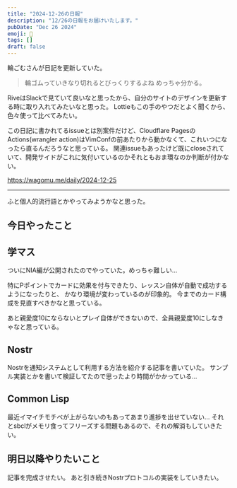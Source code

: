 ```yaml
---
title: "2024-12-26の日報"
description: "12/26の日報をお届けいたします。"
pubDate: "Dec 26 2024"
emoji: 🦊
tags: []
draft: false
---
```


輪ごむさんが日記を更新していた。

> 輪ゴムっていきなり切れるとびっくりするよね めっちゃ分かる。

RiveはSlackで見ていて良いなと思ったから、自分のサイトのデザインを更新する時に取り入れてみたいなと思った。
Lottieもこの手のやつだとよく聞くから、色々使って比べてみたい。

この日記に書かれてるissueとは別案件だけど、Cloudflare PagesのActions(wrangler
action)はVimConfの前あたりから動かなくて、これいつになったら直るんだろうなと思っている。
関連issueもあったけど既にcloseされていて、開発サイドがこれに気付いているのかそれともおま環なのか判断が付かない。

https://wagomu.me/daily/2024-12-25

---

ふと個人的流行語とかやってみようかなと思った。

## 今日やったこと

## 学マス

ついにNIA編が公開されたのでやっていた。めっちゃ難しい...

特にPポイントでカードに効果を付与できたり、レッスン自体が自動で成功するようになったりと、
かなり環境が変わっているのが印象的。
今までのカード構成を見直すべきかなと思っている。

あと親愛度10にならないとプレイ自体ができないので、全員親愛度10にしなきゃなと思っている。

## Nostr

Nostrを通知システムとして利用する方法を紹介する記事を書いていた。
サンプル実装とかを書いて検証してたので思ったより時間がかかっている...

## Common Lisp

最近イマイチモチベが上がらないのもあってあまり進捗を出せていない...
それとsbclがメモリ食ってフリーズする問題もあるので、それの解消もしていきたい。

## 明日以降やりたいこと

記事を完成させたい。 あと引き続きNostrプロトコルの実装をしていきたい。
